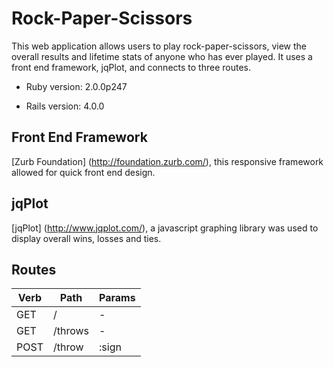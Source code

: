 # Rock-Paper-Scissors

This web application allows users to play rock-paper-scissors, view the overall results and lifetime stats of anyone who has ever played.
It uses a front end framework, jqPlot, and connects to three routes.

* Ruby version: 2.0.0p247

* Rails version: 4.0.0


## Front End Framework
[Zurb Foundation] (http://foundation.zurb.com/), this responsive framework allowed for quick front end design.

## jqPlot
[jqPlot] (http://www.jqplot.com/), a javascript graphing library was used to display overall wins, losses and ties.

## Routes

| Verb | Path   | Params |
|------|--------|--------|
| GET  | /      | -      |
| GET  | /throws| -      |
| POST | /throw | :sign  |
